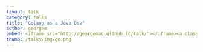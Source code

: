 ```yaml
---
layout: talk
category: talks
title: "Golang as a Java Dev"
author: georgem
embed: <iframe src="http://georgemac.github.io/talk/"></iframe><a class="btn" href="http://georgemac.github.io/talk/">View fullscreen</a>
thumb: /talks/img/go.png
---
```

